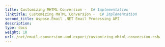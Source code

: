 ```yaml
---
title: Customizing MHTML Conversion -  C# Implementation
linktitle: Customizing MHTML Conversion -  C# Implementation
second_title: Aspose.Email .NET Email Processing API
description: 
type: docs
weight: 10
url: /net/email-conversion-and-export/customizing-mhtml-conversion-csharp-implementation/
---
```

